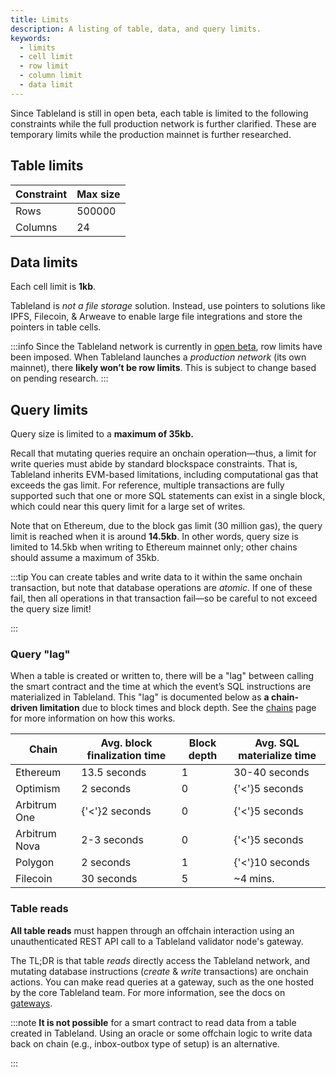 ```yaml
---
title: Limits
description: A listing of table, data, and query limits.
keywords:
  - limits
  - cell limit
  - row limit
  - column limit
  - data limit
---
```


Since Tableland is still in open beta, each table is limited to the following constraints while the full production network is further clarified. These are temporary limits while the production mainnet is further researched.

<div className="row margin-bottom--lg">
<div className="col">

## Table limits

| Constraint | Max size |
| ---------- | -------- |
| Rows       | 500000   |
| Columns    | 24       |

</div>

<div className="col">

## Data limits

Each cell limit is **1kb**.

Tableland is _not a file storage_ solution. Instead, use pointers to solutions like IPFS, Filecoin, & Arweave to enable large file integrations and store the pointers in table cells.

</div>
</div>

:::info
Since the Tableland network is currently in [open beta](/fundamentals/about/open-beta), row limits have been imposed. When Tableland launches a _production network_ (its own mainnet), there **likely won’t be row limits**. This is subject to change based on pending research.
:::

## Query limits

Query size is limited to a **maximum of 35kb.**

Recall that mutating queries require an onchain operation—thus, a limit for write queries must abide by standard blockspace constraints. That is, Tableland inherits EVM-based limitations, including computational gas that exceeds the gas limit. For reference, multiple transactions are fully supported such that one or more SQL statements can exist in a single block, which could near this query limit for a large set of writes.

Note that on Ethereum, due to the block gas limit (30 million gas), the query limit is reached when it is around **14.5kb**. In other words, query size is limited to 14.5kb when writing to Ethereum mainnet only; other chains should assume a maximum of 35kb.

:::tip
You can create tables and write data to it within the same onchain transaction, but note that database operations are _atomic_. If one of these fail, then all operations in that transaction fail—so be careful to not exceed the query size limit!

:::

### Query "lag"

When a table is created or written to, there will be a "lag" between calling the smart contract and the time at which the event’s SQL instructions are materialized in Tableland. This "lag" is documented below as **a chain-driven limitation** due to block times and block depth. See the [chains](/fundamentals/supported-chains) page for more information on how this works.

| Chain         | Avg. block finalization time | Block depth | Avg. SQL materialize time |
| ------------- | ---------------------------- | ----------- | ------------------------- |
| Ethereum      | 13.5 seconds                 | 1           | 30-40 seconds             |
| Optimism      | 2 seconds                    | 0           | {'<'}5 seconds            |
| Arbitrum One  | {'<'}2 seconds               | 0           | {'<'}5 seconds            |
| Arbitrum Nova | 2-3 seconds                  | 0           | {'<'}5 seconds            |
| Polygon       | 2 seconds                    | 1           | {'<'}10 seconds           |
| Filecoin      | 30 seconds                   | 5           | ~4 mins.                  |

### Table reads

**All table reads** must happen through an offchain interaction using an unauthenticated REST API call to a Tableland validator node's gateway.

The TL;DR is that table _reads_ directly access the Tableland network, and mutating database instructions (_create_ & _write_ transactions) are onchain actions. You can make read queries at a gateway, such as the one hosted by the core Tableland team. For more information, see the docs on [gateways](/fundamentals/architecture/gateway).

:::note
**It is not possible** for a smart contract to read data from a table created in Tableland. Using an oracle or some offchain logic to write data back on chain (e.g., inbox-outbox type of setup) is an alternative.

:::
